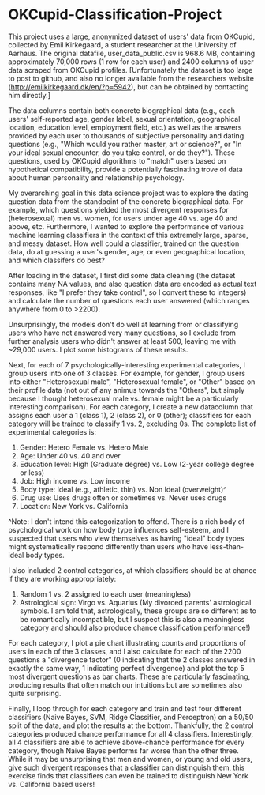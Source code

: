 # OKCupid-Classification-Project

This project uses a large, anonymized dataset of users' data from OKCupid, collected by Emil Kirkegaard, a student researcher at the University of Aarhaus. The original datafile, user_data_public.csv is 968.6 MB, containing approximately 70,000 rows (1 row for each user) and 2400 columns of user data scraped from OKCupid profiles. [Unfortunately the dataset is too large to post to github, and also no longer available from the researchers website (http://emilkirkegaard.dk/en/?p=5942), but can be obtained by contacting him directly.]

The data columns contain both concrete biographical data (e.g., each users' self-reported age, gender label, sexual orientation, geographical location, education level, employment field, etc.) as well as the answers provided by each user to thousands of subjective personality and dating questions (e.g., "Which would you rather master, art or science?", or "In your ideal sexual encounter, do you take control, or do they?"). These questions, used by OKCupid algorithms to "match" users based on hypothetical compatibility, provide a potentially fascinating trove of data about human personality and relationship psychology.

My overarching goal in this data science project was to explore the dating question data from the standpoint of the concrete biographical data. For example, which questions yielded the most divergent responses for (heterosexual) men vs. women, for users under age 40 vs. age 40 and above, etc. Furthermore, I wanted to explore the performance of various machine learning classifiers in the context of this extremely large, sparse, and messy dataset. How well could a classifier, trained on the question data, do at guessing a user's gender, age, or even geographical location, and which classifers do best?

After loading in the dataset, I first did some data cleaning (the dataset contains many NA values, and also question data are encoded as actual text responses, like "I prefer they take control", so I convert these to integers) and calculate the number of questions each user answered (which ranges anywhere from 0 to >2200).

Unsurprisingly, the models don't do well at learning from or classifying users who have not answered very many questions, so I exclude from further analysis users who didn't answer at least 500, leaving me with ~29,000 users. I plot some histograms of these results.

Next, for each of 7 psychologically-interesting experimental categories, I group users into one of 3 classes. For example, for gender, I group users into either "Heterosexual male", "Heterosexual female", or "Other" based on their profile data (not out of any animus towards the "Others", but simply because I thought heterosexual male vs. female might be a particularly interesting comparison). For each category, I create a new datacolumn that assigns each user a 1 (class 1), 2 (class 2), or 0 (other); classifiers for each category will be trained to classify 1 vs. 2, excluding 0s. The complete list of experimental categories is:
1. Gender: Hetero Female vs. Hetero Male
2. Age: Under 40 vs. 40 and over
3. Education level: High (Graduate degree) vs. Low (2-year college degree or less)
4. Job: High income vs. Low income
5. Body type: Ideal (e.g., athletic, thin) vs. Non Ideal (overweight)^
6. Drug use: Uses drugs often or sometimes vs. Never uses drugs
7. Location: New York vs. California

^Note: I don't intend this categorization to offend. There is a rich body of psychological work on how body type influences self-esteem, and I suspected that users who view themselves as having "ideal" body types might systematically respond differently than users who have less-than-ideal body types.

I also included 2 control categories, at which classifiers should be at chance if they are working appropriately:
1. Random 1 vs. 2 assigned to each user (meaningless)
2. Astrological sign: Virgo vs. Aquarius (My divorced parents' astrological symbols. I am told that, astrologically, these groups are so different as to be romantically incompatible, but I suspect this is also a meaningless category and should also produce chance classification performance!)

For each category, I plot a pie chart illustrating counts and proportions of users in each of the 3 classes, and I also calculate for each of the 2200 questions a "divergence factor" (0 indicating that the 2 classes answered in exactly the same way, 1 indicating perfect divergence) and plot the top 5 most divergent questions as bar charts. These are particularly fascinating, producing results that often match our intuitions but are sometimes also quite surprising.

Finally, I loop through for each category and train and test four different classifiers (Naive Bayes, SVM, Ridge Classifier, and Perceptron) on a 50/50 split of the data, and plot the results at the bottom. Thankfully, the 2 control categories produced chance performance for all 4 classifiers. Interestingly, all 4 classifiers are able to achieve above-chance performance for every category, though Naive Bayes performs far worse than the other three. While it may be unsurprising that men and women, or young and old users, give such divergent responses that a classifier can distinguish them, this exercise finds that classifiers can even be trained to distinguish New York vs. California based users!



